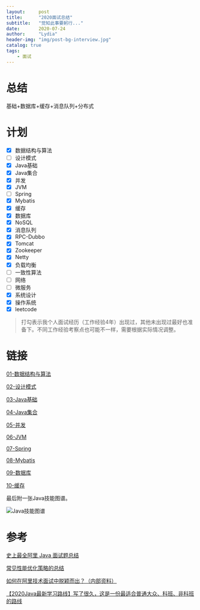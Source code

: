 ```yaml
---
layout:     post
title:      "2020面试总结"
subtitle:   "觉知此事要躬行..."
date:       2020-07-24
author:     "Lydia"
header-img: "img/post-bg-interview.jpg"
catalog: true
tags:
    - 面试
---
```


# 总结

基础+数据库+缓存+消息队列+分布式

# 计划
- [x] 数据结构与算法
- [ ] 设计模式
- [x] Java基础
- [x] Java集合
- [x] 并发
- [x] JVM
- [ ] Spring
- [x] Mybatis
- [x] 缓存
- [x] 数据库
- [x] NoSQL
- [x] 消息队列
- [x] RPC-Dubbo
- [x] Tomcat
- [x] Zookeeper
- [x] Netty
- [x] 负载均衡
- [ ] 一致性算法
- [ ] 网络
- [ ] 微服务
- [x] 系统设计
- [x] 操作系统
- [x] leetcode

> 打勾表示我个人面试经历（工作经验4年）出现过，其他未出现过最好也准备下。不同工作经验考察点也可能不一样，需要根据实际情况调整。

# 链接

[01-数据结构与算法](https://nanfangstation.github.io/2020/07/24/数据结构与算法/)

[02-设计模式](https://nanfangstation.github.io/2020/07/24/设计模式/)

[03-Java基础](https://nanfangstation.github.io/2020/07/24/Java基础/)

[04-Java集合](https://nanfangstation.github.io/2020/07/26/Java集合/)

[05-并发](https://nanfangstation.github.io/2020/07/26/并发/)

[06-JVM](https://nanfangstation.github.io/2020/07/26/JVM/)

[07-Spring](https://nanfangstation.github.io/2020/07/26/Spring/)

[08-Mybatis](https://nanfangstation.github.io/2020/07/26/Mybatis/)

[09-数据库](https://nanfangstation.github.io/2020/07/26/数据库/)

[10-缓存](https://nanfangstation.github.io/2020/07/26/缓存/)

最后附一张Java技能图谱。

![Java技能图谱](http://blog.jeeqb.com/static/upload/20180424/-pPedLQdA4rfd4MEK8lg8uzL.jpg)

# 参考

[史上最全阿里 Java 面试题总结](https://www.jianshu.com/p/f53b9d349c66)

[常见性能优化策略的总结](https://tech.meituan.com/2016/12/02/performance-tunning.html)

[如何在阿里技术面试中脱颖而出？（内部资料）](https://developer.aliyun.com/article/574226)

[【2020Java最新学习路线】写了很久，这是一份最适合普通大众、科班、非科班的路线](https://segmentfault.com/a/1190000021886650)